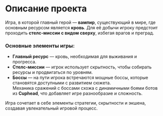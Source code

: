 # Описание проекта

Игра, в которой главный герой — **вампир**, существующий в мире, где основным ресурсом является **кровь**. Для её добычи игроку предстоит проходить **стелс-миссии с видом сверху**, избегая врагов и преград.

### Основные элементы игры:
- **Главный ресурс** — кровь, необходимая для выживания и прогресса.
- **Стелс-миссии** — игрок использует скрытность, чтобы собирать ресурсы и продвигаться по уровням.
- **Боссы** — на пути игрока встречаются мощные боссы, которые становятся доступными с развитием сюжета.  
  Механика сражений с боссами схожа с динамичными боями ботов из **Cuphead**, что добавляет игре разнообразие и сложность.

Игра сочетает в себе элементы стратегии, скрытности и экшена, создавая увлекательный игровой процесс.
